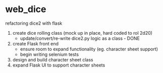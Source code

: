 # web_dice
refactoring dice2 with flask

1. create dice rolling class (mock up in place, hard coded to rol 2d20)
    - update/convert/re-write dice2.py logic as a class - DONE
2. create Flask front end
    - ensure room to expand functionality (eg. character sheet support)
    - begin writing selenium tests
3. design and build character sheet class
4. expand Flask UI to support character sheets
